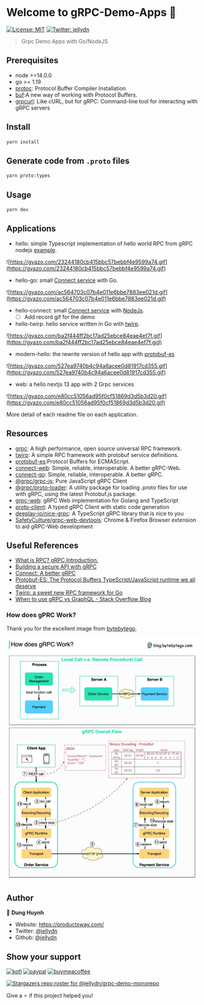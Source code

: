 # Welcome to gRPC-Demo-Apps 👋

[![License: MIT](https://img.shields.io/badge/License-MIT-yellow.svg)](#)
[![Twitter: jellydn](https://img.shields.io/twitter/follow/jellydn.svg?style=social)](https://twitter.com/jellydn)

> Grpc Demo Apps with Go/NodeJS

## Prerequisites

- node >=14.0.0
- go >= 1.19
- [protoc](https://grpc.io/docs/protoc-installation/): Protocol Buffer Compiler Installation
- [buf](https://github.com/bufbuild/buf):A new way of working with Protocol
  Buffers.
- [grpcurl](https://github.com/fullstorydev/grpcurl): Like cURL, but for gRPC:
  Command-line tool for interacting with gRPC servers

## Install

```sh
yarn install
```

## Generate code from `.proto` files

```sh
yarn proto:types
```

## Usage

```sh
yarn dev
```

## Applications

- hello: simple Typescript implementation of hello world RPC from gRPC nodejs
  [example](https://github.com/grpc/grpc/blob/master/examples/node/dynamic_codegen/README.md).

![https://gyazo.com/23244180cb415bbc57bebbf4e9599a74.gif](https://gyazo.com/23244180cb415bbc57bebbf4e9599a74.gif)

- hello-go: small
  [Connect service](https://connect.build/docs/go/getting-started) with Go.

![https://gyazo.com/ac564703c07b4e011e6bbe7883ee021d.gif](https://gyazo.com/ac564703c07b4e011e6bbe7883ee021d.gif)

- hello-connect: small
  [Connect service](https://connect.build/docs/go/getting-started) with [NodeJs](https://github.com/bufbuild/connect-web/tree/main/packages/connect-node).
  - [ ] Add record gif for the demo

- hello-twirp: hello service written in Go with
  [twirp](https://twitchtv.github.io/twirp/).

![https://gyazo.com/ba2f444ff2bc17ad25ebce84eae4ef7f.gif](https://gyazo.com/ba2f444ff2bc17ad25ebce84eae4ef7f.gid)

- modern-hello: the rewrite version of hello app with
  [protobuf-es](https://github.com/bufbuild/protobuf-es)

![https://gyazo.com/527ea9740b4c94a6acee0d81917cd355.gif](https://gyazo.com/527ea9740b4c94a6acee0d81917cd355.gif)

- web: a hello nextjs 13 app with 2 Grpc services

![https://gyazo.com/e80cc51056ad95f0cf51869d3d5b3d20.gif](https://gyazo.com/e80cc51056ad95f0cf51869d3d5b3d20.gif)

More detail of each readme file on each application.

## Resources

- [grpc](https://grpc.io/): A high performance, open source universal RPC framework.
- [twirp](https://github.com/twitchtv/twirp): A simple RPC framework with protobuf service definitions.
- [protobuf-es](https://github.com/bufbuild/protobuf-es):Protocol Buffers for ECMAScript.
- [connect-web](https://github.com/bufbuild/connect-web): Simple, reliable, interoperable. A better gRPC-Web.
- [connect-go](https://github.com/bufbuild/connect-go): Simple, reliable, interoperable. A better gRPC.
- [@grpc/grpc-js](https://github.com/grpc/grpc-node/tree/master/packages/grpc-js): Pure JavaScript gRPC Client
- [@grpc/proto-loader](https://github.com/grpc/grpc-node/tree/master/packages/proto-loader): A utility package for loading .proto files for use with gRPC, using the latest Protobuf.js package.
- [grpc-web](https://github.com/improbable-eng/grpc-web): gRPC Web implementation for Golang and TypeScript
- [proto-client](https://github.com/codenothing/proto-client): A typed gRPC Client with static code generation
- [deeplay-io/nice-grpc](https://github.com/deeplay-io/nice-grpc): A TypeScript gRPC library that is nice to you
- [SafetyCulture/grpc-web-devtools](https://github.com/SafetyCulture/grpc-web-devtools): Chrome & Firefox Browser extension to aid gRPC-Web development

## Useful References

- [What is RPC? gRPC Introduction.](https://www.youtube.com/watch?v=gnchfOojMk4&ab_channel=ByteByteGo)
- [Building a secure API with gRPC](https://snyk.io/blog/building-a-secure-api-with-grpc/)
- [Connect: A better gRPC](https://buf.build/blog/connect-a-better-grpc)
- [Protobuf-ES: The Protocol Buffers TypeScript/JavaScript runtime we all deserve](https://buf.build/blog/protobuf-es-the-protocol-buffers-typescript-javascript-runtime-we-all-deserve)
- [Twirp: a sweet new RPC framework for Go](https://blog.twitch.tv/en/2018/01/16/twirp-a-sweet-new-rpc-framework-for-go-5f2febbf35f/)
- [When to use gRPC vs GraphQL - Stack Overflow Blog](https://stackoverflow.blog/2022/11/28/when-to-use-grpc-vs-graphql/)

### How does gPRC Work?

Thank you for the excellent image from
[bytebytego](https://blog.bytebytego.com).

![grpc](grpc.jpeg)

## Author

👤 **Dung Huynh**

- Website: https://productsway.com/
- Twitter: [@jellydn](https://twitter.com/jellydn)
- Github: [@jellydn](https://github.com/jellydn)

## Show your support

[![kofi](https://img.shields.io/badge/Ko--fi-F16061?style=for-the-badge&logo=ko-fi&logoColor=white)](https://ko-fi.com/dunghd)
[![paypal](https://img.shields.io/badge/PayPal-00457C?style=for-the-badge&logo=paypal&logoColor=white)](https://paypal.me/dunghd)
[![buymeacoffee](https://img.shields.io/badge/Buy_Me_A_Coffee-FFDD00?style=for-the-badge&logo=buy-me-a-coffee&logoColor=black)](https://www.buymeacoffee.com/dunghd)

[![Stargazers repo roster for @jellydn/grpc-demo-monorepo](https://reporoster.com/stars/jellydn/grpc-demo-monorepo)](https://github.com/jellydn/grpc-demo-monorepo/stargazers)

Give a ⭐️ if this project helped you!

